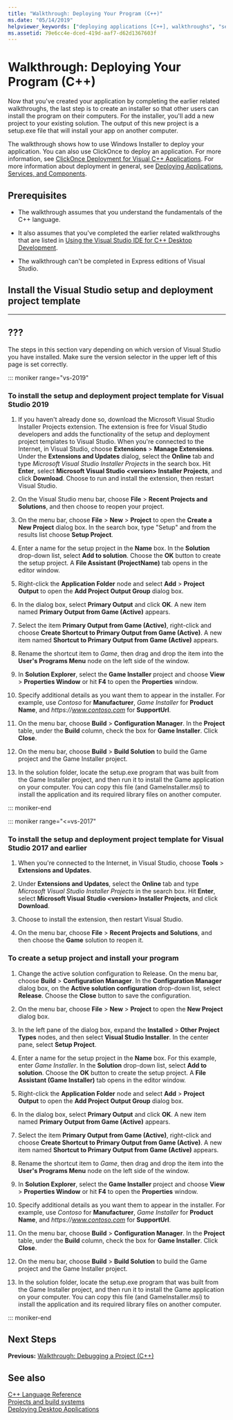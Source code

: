 ```yaml
---
title: "Walkthrough: Deploying Your Program (C++)"
ms.date: "05/14/2019"
helpviewer_keywords: ["deploying applications [C++], walkthroughs", "setup projects [C++]", "program deployments [C++]", "projects [C++], setup", "projects [C++], deploying programs", "application deployment [C++], walkthroughs"]
ms.assetid: 79e6cc4e-dced-419d-aaf7-d62d1367603f
---
```

# Walkthrough: Deploying Your Program (C++)

Now that you've created your application by completing the earlier related walkthroughs, the last step is to create an installer so that other users can install the program on their computers. For the installer, you'll add a new project to your existing solution. The output of this new project is a setup.exe file that will install your app on another computer.

The walkthrough shows how to use Windows Installer to deploy your application. You can also use ClickOnce to deploy an application. For more information, see [ClickOnce Deployment for Visual C++ Applications](../windows/clickonce-deployment-for-visual-cpp-applications.md). For more information about deployment in general, see [Deploying Applications, Services, and Components](/visualstudio/deployment/deploying-applications-services-and-components).

## Prerequisites

- The walkthrough assumes that you understand the fundamentals of the C++ language.

- It also assumes that you've completed the earlier related walkthroughs that are listed in [Using the Visual Studio IDE for C++ Desktop Development](using-the-visual-studio-ide-for-cpp-desktop-development.md).

- The walkthrough can't be completed in Express editions of Visual Studio.

## Install the Visual Studio setup and deployment project template

---
???
---
The steps in this section vary depending on which version of Visual Studio you have installed. Make sure the version selector in the upper left of this page is set correctly.

<!-- markdownlint-disable MD034 -->

::: moniker range="vs-2019"

### To install the setup and deployment project template for Visual Studio 2019

1. If you haven't already done so, download the Microsoft Visual Studio Installer Projects extension. The extension is free for Visual Studio developers and adds the functionality of the setup and deployment project templates to Visual Studio. When you're connected to the Internet, in Visual Studio, choose **Extensions** > **Manage Extensions**. Under the **Extensions and Updates** dialog, select the **Online** tab and type *Microsoft Visual Studio Installer Projects* in the search box. Hit **Enter**, select **Microsoft Visual Studio \<version> Installer Projects**, and click **Download**. Choose to run and install the extension, then restart Visual Studio.

1. On the Visual Studio menu bar, choose **File** > **Recent Projects and Solutions**, and then choose to reopen your project.

1. On the menu bar, choose **File** > **New** > **Project** to open the **Create a New Project** dialog box. In the search box, type "Setup" and from the results list choose **Setup Project**.

1. Enter a name for the setup project in the **Name** box. In the **Solution** drop-down list, select **Add to solution**. Choose the **OK** button to create the setup project. A **File Assistant (ProjectName)** tab opens in the editor window.

1. Right-click the **Application Folder** node and select **Add** > **Project Output** to open the **Add Project Output Group** dialog box.

1. In the dialog box, select **Primary Output** and click **OK**. A new item named **Primary Output from Game (Active)** appears.

1. Select the item **Primary Output from Game (Active)**, right-click and choose **Create Shortcut to Primary Output from Game (Active)**. A new item named **Shortcut to Primary Output from Game (Active)** appears.

1. Rename the shortcut item to *Game*, then drag and drop the item into the **User's Programs Menu** node on the left side of the window.

1. In **Solution Explorer**, select the **Game Installer** project and choose **View** > **Properties Window** or hit **F4** to open the **Properties** window.

1. Specify additional details as you want them to appear in the installer.  For example, use *Contoso* for **Manufacturer**, *Game Installer* for **Product Name**, and *https\://www.contoso.com* for **SupportUrl**.

1. On the menu bar, choose **Build** > **Configuration Manager**. In the **Project** table, under the **Build** column, check the box for **Game Installer**. Click **Close**.

1. On the menu bar, choose **Build** > **Build Solution** to build the Game project and the Game Installer project.

1. In the solution folder, locate the setup.exe program that was built from the Game Installer project, and then run it to install the Game application on your computer. You can copy this file (and GameInstaller.msi) to install the application and its required library files on another computer.

::: moniker-end

::: moniker range="<=vs-2017"

### To install the setup and deployment project template for Visual Studio 2017 and earlier

1. When you're connected to the Internet, in Visual Studio, choose **Tools** > **Extensions and Updates**.

1. Under **Extensions and Updates**, select the **Online** tab and type *Microsoft Visual Studio Installer Projects* in the search box. Hit **Enter**, select **Microsoft Visual Studio \<version> Installer Projects**, and click **Download**.

1. Choose to install the extension, then restart Visual Studio.

1. On the menu bar, choose **File** > **Recent Projects and Solutions**, and then choose the **Game** solution to reopen it.

### To create a setup project and install your program

1. Change the active solution configuration to Release. On the menu bar, choose **Build** > **Configuration Manager**. In the **Configuration Manager** dialog box, on the **Active solution configuration** drop-down list, select **Release**. Choose the **Close** button to save the configuration.

1. On the menu bar, choose **File** > **New** > **Project** to open the **New Project** dialog box.

1. In the left pane of the dialog box, expand the **Installed** > **Other Project Types** nodes, and then select **Visual Studio Installer**. In the center pane, select **Setup Project**.

1. Enter a name for the setup project in the **Name** box. For this example, enter *Game Installer*. In the **Solution** drop-down list, select **Add to solution**. Choose the **OK** button to create the setup project. A **File Assistant (Game Installer)** tab opens in the editor window.

1. Right-click the **Application Folder** node and select **Add** > **Project Output** to open the **Add Project Output Group** dialog box.

1. In the dialog box, select **Primary Output** and click **OK**. A new item named **Primary Output from Game (Active)** appears.

1. Select the item **Primary Output from Game (Active)**, right-click and choose **Create Shortcut to Primary Output from Game (Active)**. A new item named **Shortcut to Primary Output from Game (Active)** appears.

1. Rename the shortcut item to *Game*, then drag and drop the item into the **User's Programs Menu** node on the left side of the window.

1. In **Solution Explorer**, select the **Game Installer** project and choose **View** > **Properties Window** or hit **F4** to open the **Properties** window.

1. Specify additional details as you want them to appear in the installer.  For example, use *Contoso* for **Manufacturer**, *Game Installer* for **Product Name**, and *https\://www.contoso.com* for **SupportUrl**.

1. On the menu bar, choose **Build** > **Configuration Manager**. In the **Project** table, under the **Build** column, check the box for **Game Installer**. Click **Close**.

1. On the menu bar, choose **Build** > **Build Solution** to build the Game project and the Game Installer project.

1. In the solution folder, locate the setup.exe program that was built from the Game Installer project, and then run it to install the Game application on your computer. You can copy this file (and GameInstaller.msi) to install the application and its required library files on another computer.

::: moniker-end

## Next Steps

**Previous:** [Walkthrough: Debugging a Project (C++)](walkthrough-debugging-a-project-cpp.md)

## See also

[C++ Language Reference](../cpp/cpp-language-reference.md)<br/>
[Projects and build systems](../build/projects-and-build-systems-cpp.md)<br/>
[Deploying Desktop Applications](../windows/deploying-native-desktop-applications-visual-cpp.md)<br/>
